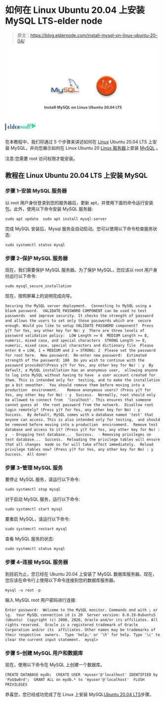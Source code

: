 # 如何在 Linux Ubuntu 20.04 上安装 MySQL LTS-elder node

> 原文：<https://blog.eldernode.com/install-mysql-on-linux-ubuntu-20-04/>

![How to Install MySQL on Linux Ubuntu 20.04 LTS](img/b7e30be8b4c3d8de612314a70392e2b4.png)

在本教程中，我们将通过 5 个步骤来讲述如何在 [Linux](https://blog.eldernode.com/tag/linux/ "Linux") Ubuntu 20.04 LTS 上安装 MySQL，并向您展示如何在 Linux Ubuntu 20 [Linux 服务器](https://eldernode.com/linux-vps/ "Linux server")上安装 [MySQL](https://www.mysql.com/) 。

注意:您需要 root 访问权限才能安装。

## 教程在 Linux Ubuntu 20.04 LTS 上安装 MySQL

### 步骤 1–安装 MySQL 服务器

以 root 用户身份登录到您的服务器后，更新 apt，并使用下面的命令运行安装包。此外，使用以下命令安装 MySQL 服务器:

```
sudo apt update  sudo apt install mysql-server 
```

完成 MySQL 安装后，Mysql 服务会自动启动。您可以使用以下命令检查服务状态:

```
sudo systemctl status mysql 
```

### 步骤 2–保护 MySQL 服务器

现在，我们需要保护 MySQL 服务器。为了保护 MySQL，您应该以 root 用户身份运行以下命令:

```
sudo mysql_secure_installation 
```

现在，按照屏幕上的说明完成向导。

```
Securing the MySQL server deployment.  Connecting to MySQL using a blank password.  VALIDATE PASSWORD COMPONENT can be used to test passwords  and improve security. It checks the strength of password  and allows the users to set only those passwords which are  secure enough. Would you like to setup VALIDATE PASSWORD component?  Press y|Y for Yes, any other key for No: y  There are three levels of password validation policy:  LOW Length >= 8  MEDIUM Length >= 8, numeric, mixed case, and special characters  STRONG Length >= 8, numeric, mixed case, special characters and dictionary file  Please enter 0 = LOW, 1 = MEDIUM and 2 = STRONG: 2  Please set the password for root here.  New password:  Re-enter new password:  Estimated strength of the password: 100  Do you wish to continue with the password provided?(Press y|Y for Yes, any other key for No) : y  By default, a MySQL installation has an anonymous user,  allowing anyone to log into MySQL without having to have  a user account created for them. This is intended only for  testing, and to make the installation go a bit smoother.  You should remove them before moving into a production  environment.    Remove anonymous users? (Press y|Y for Yes, any other key for No) : y  Success.  Normally, root should only be allowed to connect from  'localhost'. This ensures that someone cannot guess at  the root password from the network.  Disallow root login remotely? (Press y|Y for Yes, any other key for No) : y  Success.  By default, MySQL comes with a database named 'test' that  anyone can access. This is also intended only for testing,  and should be removed before moving into a production  environment.  Remove test database and access to it? (Press y|Y for Yes, any other key for No) : y  - Dropping test database...  Success.  - Removing privileges on test database...  Success.  Reloading the privilege tables will ensure that all changes  made so far will take effect immediately.  Reload privilege tables now? (Press y|Y for Yes, any other key for No) : y  Success.  All done! 
```

### 步骤 3–管理 MySQL 服务

要停止 MySQL 服务，请运行以下命令:

```
sudo systemctl stop mysql 
```

对于启动 MySQL 服务，运行以下命令:

```
sudo systemctl start mysql 
```

要重启 MySQL，请运行以下命令:

```
sudo systemctl restart mysql 
```

查看 MySQL 服务的状态:

```
sudo systemctl status mysql 
```

### 步骤 4–连接 MySQL 服务器

到目前为止，您已经在 Ubuntu 20.04 上安装了 MySQL 数据库服务器。现在，您应该在命令行上使用以下命令连接到您的数据库服务器。

```
mysql -u root -p 
```

输入 MySQL root 用户密码进行连接:

```
Enter password:  Welcome to the MySQL monitor. Commands end with ; or \g.  Your MySQL connection id is 20  Server version: 8.0.19-0ubuntu5 (Ubuntu)  Copyright (c) 2000, 2020, Oracle and/or its affiliates. All rights reserved.  Oracle is a registered trademark of Oracle Corporation and/or its  affiliates. Other names may be trademarks of their respective  owners.  Type 'help;' or '\h' for help. Type '\c' to clear the current input statement.  mysql> 
```

### 步骤 5–创建 MySQL 用户和数据库

现在，使用以下命令在 MySQL 上创建一个数据库。

```
CREATE DATABASE mydb;  CREATE USER 'myuser'@'localhost' IDENTIFIED by 'Pa$$w0rd';  GRANT ALL on mydb.* to 'myuser'@'localhost'  FLUSH PRIVILEGES 
```

恭喜您，您已经成功完成了在 Linux 上安装 MySQL[Ubuntu 20.04 LTS](https://eldernode.com/introducing-ubuntu-20/ "Ubuntu 20.04 LTS")步骤。
